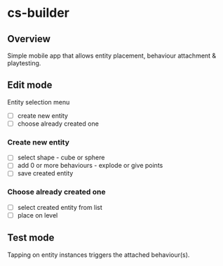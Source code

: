 # cs-builder

## Overview
Simple mobile app that allows entity placement, behaviour attachment & playtesting.

## Edit mode
Entity selection menu
- [ ] create new entity
- [ ] choose already created one

### Create new entity
- [ ] select shape - cube or sphere
- [ ] add 0 or more behaviours - explode or give points
- [ ] save created entity

### Choose already created one
- [ ] select created entity from list
- [ ] place on level

## Test mode
Tapping on entity instances triggers the attached behaviour(s).
